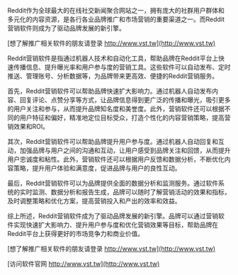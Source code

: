 Reddit作为全球最大的在线社交新闻聚合网站之一，拥有庞大的社群用户群体和多元化的内容资源，是各行各业品牌推广和市场营销的重要渠道之一。而Reddit营销软件则成为了驱动品牌发展的新引擎。

[想了解推广相关软件的朋友请登录 http://www.vst.tw](http://www.vst.tw)

Reddit营销软件是指通过机器人技术和自动化工具，帮助品牌在Reddit平台上快速传播信息、提升曝光率和用户参与度的营销工具。这些软件可以自动发布、定时推送、管理账号、分析数据等，为品牌带来更高效、便捷的Reddit营销服务。

首先，Reddit营销软件可以帮助品牌快速扩大影响力。通过机器人自动发布内容、回复评论、点赞分享等方式，让品牌信息得到更广泛的传播和曝光，吸引更多的用户关注和参与，从而提升品牌知名度和美誉度。此外，营销软件还可以根据不同的用户特征和偏好，精准地定位目标受众，打造个性化的内容营销策略，提高营销效果和ROI。

其次，Reddit营销软件可以帮助品牌提升用户参与度。通过机器人自动回复和互动，加强品牌与用户之间的沟通和互动，让用户感受到品牌关注和回馈，从而提升用户忠诚度和粘性。此外，营销软件还可以根据用户反馈和数据分析，不断优化内容策略，提升用户体验和满意度，促进品牌与用户的良性互动。

最后，Reddit营销软件可以为品牌提供全面的数据分析和监测服务。通过软件系统的实时监测、数据分析和报告生成，品牌可以随时了解营销活动的效果和指标，及时调整策略和优化方案，提高营销投入和产出的效率和效益。

综上所述，Reddit营销软件成为了驱动品牌发展的新引擎。品牌可以通过营销软件实现快速扩大影响力、提升用户参与度和优化营销效果等目标，帮助品牌在Reddit平台上获得更好的市场竞争力和商业价值。

[想了解推广相关软件的朋友请登录 http://www.vst.tw](http://www.vst.tw)


[访问软件官网 http://www.vst.tw](http://www.vst.tw)
